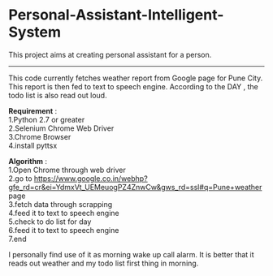 # Personal-Assistant-Intelligent-System
This project aims at creating personal assistant for a person.
<hr>

This code currently fetches weather report from Google page for Pune City. This report is then fed to text to speech engine. According to the DAY , the todo list is also read out loud.

<b>Requirement</b> :<br>
  1.Python 2.7 or greater<br>
  2.Selenium Chrome Web Driver<br>
  3.Chrome Browser <br>
  4.install pyttsx <br>
  
<b>Algorithm</b> :<br>
  1.Open Chrome through web driver<br>
  2.go to https://www.google.co.in/webhp?gfe_rd=cr&ei=YdmxVt_UEMeuogPZ4ZnwCw&gws_rd=ssl#q=Pune+weather page <br>
  3.fetch data through scrapping <br>
  4.feed it to text to speech engine <br>
  5.check to do list for day <br>
  6.feed it to text to speech engine <br>
  7.end <br>

I personally find use of it as morning wake up call alarm. It is better that it reads out weather and my todo list first thing in morning.
